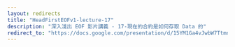 ```yaml
---
layout: redirects
title: "HeadFirstEOFv1-lecture-17"
description: "深入淺出 EOF 影片講義 - 17-現在的合約是如何存取 Data 的"
redirect_to: "https://docs.google.com/presentation/d/15YM1Ga4vJwbW7Ttmnrj6bizx51TxRlKHrXVL9vf75q0/edit?usp=sharing"
---
```

